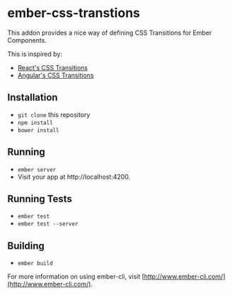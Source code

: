 # ember-css-transtions

This addon provides a nice way of defining CSS Transitions for Ember Components.

This is inspired by:

- [React's CSS Transitions](https://facebook.github.io/react/docs/animation.html)
- [Angular's CSS Transitions](https://docs.angularjs.org/api/ngAnimate)


## Installation

* `git clone` this repository
* `npm install`
* `bower install`

## Running

* `ember server`
* Visit your app at http://localhost:4200.

## Running Tests

* `ember test`
* `ember test --server`

## Building

* `ember build`

For more information on using ember-cli, visit [http://www.ember-cli.com/](http://www.ember-cli.com/).
